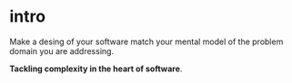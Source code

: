 # intro
Make a desing of your software match your mental model of the problem domain you are addressing.

**Tackling complexity in the heart of software**.
